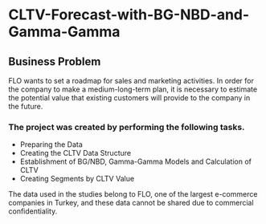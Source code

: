 # CLTV-Forecast-with-BG-NBD-and-Gamma-Gamma

## Business Problem
FLO wants to set a roadmap for sales and marketing activities. In order for the company to make a medium-long-term plan, it is necessary to estimate the potential value that existing customers will provide to the company in the future.

### The project was created by performing the following tasks.

- Preparing the Data
- Creating the CLTV Data Structure
- Establishment of BG/NBD, Gamma-Gamma Models and Calculation of CLTV
- Creating Segments by CLTV Value


The data used in the studies belong to FLO, one of the largest e-commerce companies in Turkey, and these data cannot be shared due to commercial confidentiality.
